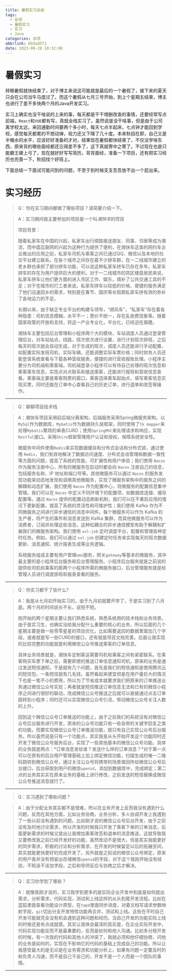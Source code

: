 ```yaml
---
title: 暑假实习总结
tags:
  - 杂项
  - 暑假实习
  - 实习
  - Java
categories: 杂项
abbrlink: 6b5ad5f1
date: 2023-08-28 10:32:08
---
```


# 暑假实习

转眼暑假就快结束了，对于博主来说这可能就是最后的一个暑假了，接下来的夏天只会在公司当牛马度过了。而这个暑假从七月三号开始，到上个星期五结束，博主也进行了差不多快两个月的Java开发实习。

实习上确实也没干啥说的上来的事，每天都是干干增删改查的事情，还要经常写点前端，`React`和`VUE`都有写，真就全栈实习了。虽然说是没干啥事，但是由于公司离学校太远，来回通勤时间要两个多小时，每天七点半起床，七点钟才能回到学校，感觉每天都累的不想动弹，视力还又下降了几十度。本来秋招在即，自己又是半桶水的水平，应该好好准备的才对，结果现在暑假都快结束了，不仅没学啥东西，原来背的哪些面经都还忘得差不多了，这下真就寄中之寄了。不过现在也是只能霸王硬上弓了，现在就好好写写简历，背背面经，准备一下项目，还有把实习经历也完善一下，秋招找个好班上。

下面总结一下面试可能问到的问题，不至于到时候支支吾吾放不出一个屁出来。

# 实习经历

>Q：你在实习期间都做了哪些项目？请简要介绍一下。

> A：实习期间我主要参加的项目是一个叫*湘快车*的项目
>
> 项目背景：
>
> 随着私家车在中国的兴起，私家车出行顺路接送朋友、同事、邻居等成为潮流，而中国互联网的兴起为这种行为提供了便利，在湘快车这类的网约车企业推出的应用之前，私家车司机与乘客之间已通过QQ、微信以及本地的社交平台建立联系，在各个城市之间存在着不少拼车群，在一二线城市建立的老乡群也承担了部分拼车功能，可以说这种私家车拼车已存在多年。私家车拼车的存在为用户提供巨大的便利，对于一二线城市的郊区楼盘居民来说，私家车拼车让他们更方面的进入市区工作、娱乐，填补了公共交通工具的不足；对于在城市的打工者来说，私家车拼车以较低的价格、便捷的服务满足了他们迅速回乡的需求，特别是在春节、国庆等长假期私家车拼有效的弥补了各地运力的不足。
>
> 长期以来，由于缺乏专业平台的构建与领导，“顺风车”，“私家车”存在着各种隐患：司机信息模糊，水平不一；票价不统一，存在乱收费现象等。随着国家政策的开放和支持，将这一产业专业化，平台化，已经迫在眉睫。
>
> 湘快车主要包括后台管理和小程序两个大的模块，车站调度人员通过登录管理后台，对车站站点，线路，班次依次进行设置，进行计划班次排班，之后每天的班次就会自动生成，对于生成的班次，调度人员还能进行手动配置，如配置实际发班司机，实际车辆，还能调整实际车票价格；同时财务人员还能登录系统查看与下载各种营收报表，便捷的进行营收报账处理。小程序主要分为司机端和乘客端，司机端登录小程序可以有待自己处理的班次信息和乘客乘车信息，实现点对点联系和接送乘客，还能进行报班和营收信息查看。乘客端主要是乘客购票的窗口，乘客选择乘车起始点，填写乘客信息实现买票，同时还能在订单中心查看自己的历史订单，进行退单和改签等操作。

___

>Q：聊聊项目技术栈

> A：湘快车项目采用前后端分离架构，后端服务采用Spring微服务架构，以`MySql`作为数据库，`Mybatis`作为数据持久层框架，同时使用了`tk mapper`来处理`Mybatis`繁琐的单表CURD；使用`SpringMVC`来处理请求和响应，实现`Restful`接口。采用`Shiro`框架管理用户认证和授权，保障系统安全性。
>
> 微服务中间件使用`Redis`来实现数据缓存和分布式会话和分布式锁，通过使用 `Redis`，我们有效地解决了数据访问速度、分布式会话管理和数据一致性等方面的问题，提高了系统的性能、可扩展性和用户体验；我们使用 `Nacos` 作为服务注册中心，所有的微服务在启动时都会向 `Nacos` 注册自己的信息，包括服务名称、IP 地址和端口号等。其他微服务可以通过 `Nacos` 的服务发现功能来动态地发现和调用其他微服务，实现了微服务架构中的服务之间的解耦和动态扩展，我们使用 `Nacos` 作为配置中心，将微服务的配置信息集中管理。我们可以在 `Nacos` 中定义不同环境下的配置项，如数据库连接、缓存配置等。通过 `Nacos` 提供的配置动态刷新机制，我们可以在不重启应用的情况下更新配置，提高了系统的灵活性和可维护性；我们使用 Kafka 作为不同微服务之间进行异步通信的消息中间件。每个微服务可以作为 Kafka 的生产者，将产生的事件和消息发送到 Kafka 集群，而其他微服务可以作为消费者，订阅并处理这些消息。这种松耦合的异步通信模型有助于解耦和扩展我们的微服务架构。我们使用 `xxl-job` 定时调度平台，配置和管理各种定时任务。例如，我们可以通过 `xxl-job` 创建定时任务来实现每天的班次数据更新、消息通知、统计报表生成等业务逻辑。
>
> 系统服务组成主要有用户管理`ums`服务，网关`gateway`等基本的微服务，其中最主要的是小程序后台服务和后台管理服务。小程序后台服务就是之前说的提供给司机和乘客的那两个小程序所需的微服务接口，后台管理服务就是给管理人员进行调度排班和报表查看的服务。

___

> Q：你实习都干了些什么?

> A：我是从七月初开始实习的，由于九月初就要开学了，于是实习到了八月底。两个月的时间说长不长，说短不短。
>
> 刚开始的两个星期主要让我们熟悉系统，熟悉系统用的技术栈和业务场景。由于是实习生，也确实没给我分配什么重要的核心的业务，所以后面的几个星期主要是做一些零零星星的项目优化，比如需要返回的数据里面加几个字段，或者就是写一些CURD的接口，还有就是项目文档完善。后面让我实现的比较完整的功能就是利用微信公众号推送乘客的订单信息。
>
> 具体业务场景就是，湘快车定制客运需要司机和乘客之间有紧密联系。在乘客购买车票下单之后，需要即使的推送订单信息通知司机，原来的业务是通过发送短信通知，于是就有几个问题，首先是我们的短信通知是使用腾讯云的短信包，一条短信就有几毛钱，虽然看起来便宜但是在用户量巨大的情况下也是一笔不小的费用，所以为了节省成本就要求我们把原来的订单推送业务通过微信公众号实现；再者就是短信推送订单信息无法和已有的微信小程序之间进行很好的联动，改成微信公众号推送之后就可以直接通过点击订单跳转到小程序；同时还可以实现微信公众号引流，带动微信公众号关注人数的上升。
>
> 回到这个微信公众号订单推送的功能上，由于之前我们的系统没有对微信公众号后台服务进行开发，原来的公众号功能只有一些自带的关键字回复之类的功能，而要实现微信公众号订单推送功能，就只有自己实现公众号后台服务。所以虽然说是只有一个功能点，其实我是从头开始开发这个功能同时还开发了微信公众号服务后台，实现了一些其他基本的微信公众号功能。具体的业务就是两点：*订单消息发给谁？发送什么样的订单消息？*对于第一点可以在原有的后台用户管理基础上加上绑定微信功能，扫描生成的唯一二维码跳转到微信公众号，通过关注公众号将携带的场景值回传给微信公众号后台接口，后台获取到用户的微信`openid`，添加到数据库中，完成绑定；第二点的业务其实实在原来业务的基础上进行修改，之前发送的短信替换成微信公众号推送消息就行了。

___

> Q：实习遇到了哪些问题？

> A：由于分配业务其实都不是很难，所以在业务开发上反而我没有遇到什么问题，反而在其他方面，比如业务协商，业务分析，多人协调开发上我遇到了一些以前没有遇到的问题。比如刚才说的微信公众号后台开发，由于之前没有及时地讨论需求，所以开发的时候我只开发了乘客下单的订单消息，后面更新需求的时候又提出让我增加乘客改签和退单的消息推送，这就导致我又要修改我之前已经开发好的功能，虽然改动不是很大，但是其实我能更好的同步需求，积极的讨论和分析需求，在开发的时候留足以后的拓展空间，其实就能更快更好的完成开发了。另外就是之前说的微信公众号绑定，原来的用户表并没有预留出存储微信`openid`的字段，对于这个我刚开始没有经验，不知该不该加字段，之后和导师反应与协商之后才解决。

___

> Q：实习你学到了哪些？

> A：就像我刚才说的，实习我学到更多的是实际企业开发中到底是如何提出需求，分析需求，代码实现，测试和上线这样的从头到尾开发流程。比如在蓝狐里面查看功能设计原型，在`tapd`里面同步进度，对着文档写请求参数映射字段，`git`切出分支开发特性功能再合并，测试和上线。这些在平时自己开发可能就完全没有机会遇到这种问题和经历。当自己开发的功能实际上线的时候还是有点成就感。其实让我体会最深的其实是，在企业实际开发中，代码实现功能反而不是最重要的，反而是如何和他人沟通。比如多分枝开发的时候，有一次我的代码和其他人的冲突了，我就必须和他仔细协商，问他的业务是如何的，实现在不影响它的代码的基础上完成自己的功能。所以让我感受最大的是无论是在业务需求和功能分析上，如果有问题一定要及时的和负责人沟通，而不是自己干自己的，开发不是一个人而是一个团队的事情。

___

